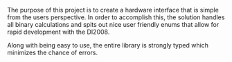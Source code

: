 The purpose of this project is to create a hardware interface that is simple from the users perspective. 
In order to accomplish this, the solution handles all binary calculations and spits out nice user friendly enums
that allow for rapid development with the DI2008.

Along with being easy to use, the entire library is strongly typed which minimizes the chance of errors.
